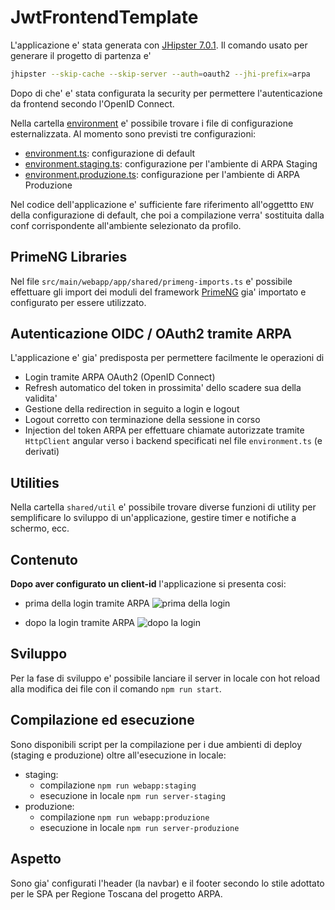 # JwtFrontendTemplate

L'applicazione e' stata generata con [JHipster 7.0.1](https://www.jhipster.tech/documentation-archive/v7.0.1).
Il comando usato per generare il progetto di partenza e'
```bash
jhipster --skip-cache --skip-server --auth=oauth2 --jhi-prefix=arpa
```

Dopo di che' e' stata configurata la security per permettere l'autenticazione da frontend secondo l'OpenID Connect.

Nella cartella [environment](https://dev.tai.it/gogs/mbasile/jwt-frontend-template/src/master/src/main/webapp/app/environment) e' possibile trovare i file di configurazione esternalizzata.
Al momento sono previsti tre configurazioni:
- [environment.ts](https://dev.tai.it/gogs/mbasile/jwt-frontend-template/src/master/src/main/webapp/app/environment/environment.ts): configurazione di default
- [environment.staging.ts](https://dev.tai.it/gogs/mbasile/jwt-frontend-template/src/master/src/main/webapp/app/environment/environment.staging.ts): configurazione per l'ambiente di ARPA Staging
- [environment.produzione.ts](https://dev.tai.it/gogs/mbasile/jwt-frontend-template/src/master/src/main/webapp/app/environment/environment.produzione.ts): configurazione per l'ambiente di ARPA Produzione

Nel codice dell'applicazione e' sufficiente fare riferimento all'oggettto ```ENV``` della configurazione di default, che poi a compilazione verra' sostituita dalla conf corrispondente all'ambiente selezionato da profilo.

## PrimeNG Libraries
Nel file ```src/main/webapp/app/shared/primeng-imports.ts``` e' possibile effettuare gli import dei moduli del framework [PrimeNG](https://primefaces.org/primeng/showcase/#/setup) gia' importato e configurato per essere utilizzato.

## Autenticazione OIDC / OAuth2 tramite ARPA
L'applicazione e' gia' predisposta per permettere facilmente le operazioni di
- Login tramite ARPA OAuth2 (OpenID Connect)
- Refresh automatico del token in prossimita' dello scadere sua della validita'
- Gestione della redirection in seguito a login e logout
- Logout corretto con terminazione della sessione in corso
- Injection del token ARPA per effettuare chiamate autorizzate tramite ```HttpClient``` angular verso i backend specificati nel file ```environment.ts``` (e derivati)

## Utilities
Nella cartella ```shared/util``` e' possibile trovare diverse funzioni di utility per semplificare lo sviluppo di un'applicazione, gestire timer e notifiche a schermo, ecc.

## Contenuto
__Dopo aver configurato un client-id__ l'applicazione si presenta cosi:
- prima della login tramite ARPA
![prima della login](https://dev.tai.it/gogs/mbasile/jwt-frontend-template/src/master/img/template-1.PNG)

- dopo la login tramite ARPA
  ![dopo la login](https://dev.tai.it/gogs/mbasile/jwt-frontend-template/src/master/img/template-2.PNG)

## Sviluppo
Per la fase di sviluppo e' possibile lanciare il server in locale con hot reload alla modifica dei file con il comando ```npm run start```.

## Compilazione ed esecuzione
Sono disponibili script per la compilazione per i due ambienti di deploy (staging e produzione) oltre all'esecuzione in locale:
- staging:
    - compilazione ```npm run webapp:staging```
    - esecuzione in locale ```npm run server-staging```
- produzione:
    - compilazione ```npm run webapp:produzione```
    - esecuzione in locale ```npm run server-produzione```


## Aspetto
Sono gia' configurati l'header (la navbar) e il footer secondo lo stile adottato per le SPA per Regione Toscana del progetto ARPA.

